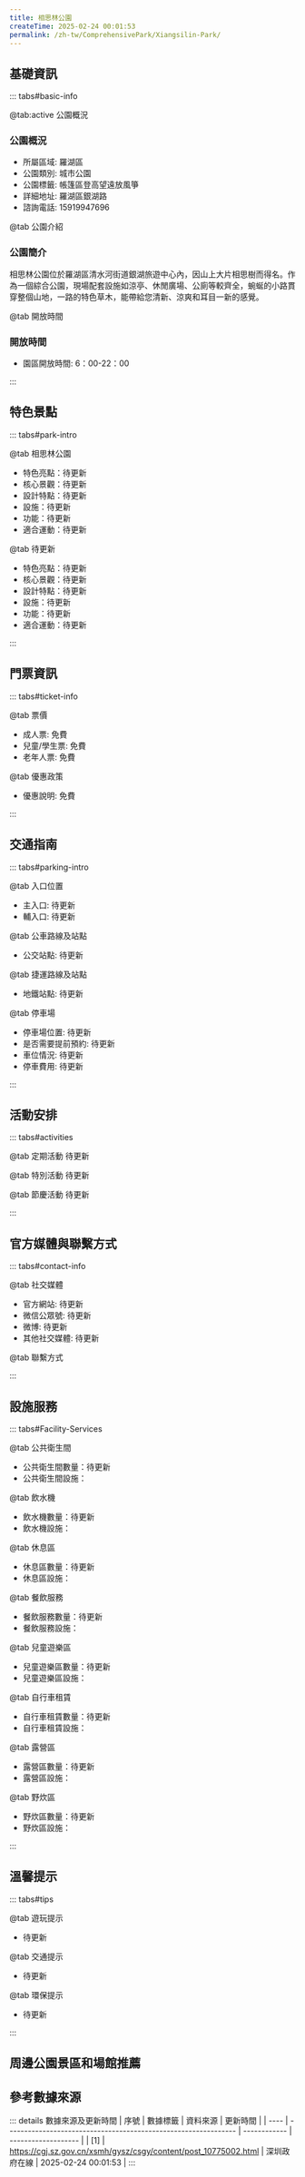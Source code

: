 ```yaml
---
title: 相思林公園
createTime: 2025-02-24 00:01:53
permalink: /zh-tw/ComprehensivePark/Xiangsilin-Park/
---
```



<script setup>
import ImageSwiper from '/.vuepress/theme/components/ImageSwiper.vue'
// 轮播图数据
const swiperItems = [
    {
                link: 'https://cgj.sz.gov.cn/img/4/4005/4005852/10775002.jpg',
                title: '相思林公園',
                description: '',
                author: '深圳政府在線',
                date: '2025/02/25'
                },
  {
                link: 'https://cgj.sz.gov.cn/img/4/4005/4005852/10775002.jpg',
                title: '相思林公園',
                description: '',
                author: '深圳政府在線',
                date: '2025/02/25'
                }
]
// 配置项
const swiperConfig = {
  height: 500,
  showInfo: true
}
</script>
<!-- 轮播图组件 -->
<ImageSwiper :items="swiperItems" :config="swiperConfig" />



## 基礎資訊

::: tabs#basic-info

@tab:active 公園概況
### 公園概況
- 所屬區域: 羅湖區
- 公園類別: 城市公園
- 公園標籤: 帳篷區登高望遠放風箏
- 詳細地址: 羅湖區銀湖路
- 諮詢電話: 15919947696

@tab 公園介紹
### 公園簡介
 相思林公園位於羅湖區清水河街道銀湖旅遊中心內，因山上大片相思樹而得名。作為一個綜合公園，現場配套設施如涼亭、休閒廣場、公廁等較齊全，蜿蜒的小路貫穿整個山地，一路的特色草木，能帶給您清新、涼爽和耳目一新的感覺。


@tab 開放時間
### 開放時間
- 園區開放時間: 6：00-22：00

:::

## 特色景點

::: tabs#park-intro

@tab 相思林公園
<ImageCard
image="https://cgj.sz.gov.cn/images/index20230710_1.png"
    title="相思林公園"
    description=""
    date=""
    author="深圳政府在線"
/>


- 特色亮點：待更新
- 核心景觀：待更新
- 設計特點：待更新
- 設施：待更新
- 功能：待更新
- 適合運動：待更新

@tab 待更新
<ImageCard
image="https://cgj.sz.gov.cn/images/index20230710_1.png"
    title="相思林公園"
    description=""
    date=""
    author="深圳政府在線"
/>


- 特色亮點：待更新
- 核心景觀：待更新
- 設計特點：待更新
- 設施：待更新
- 功能：待更新
- 適合運動：待更新

:::

## 門票資訊

::: tabs#ticket-info

@tab 票價
- 成人票: 免費
- 兒童/學生票: 免費
- 老年人票: 免費

@tab 優惠政策
- 優惠說明: 免費

:::

## 交通指南

::: tabs#parking-intro

@tab 入口位置
- 主入口: 待更新
- 輔入口: 待更新

@tab 公車路線及站點
- 公交站點: 待更新

@tab 捷運路線及站點
- 地鐵站點: 待更新

@tab 停車場
- 停車場位置: 待更新
- 是否需要提前預約: 待更新
- 車位情況: 待更新
- 停車費用: 待更新

:::

## 活動安排

::: tabs#activities

@tab 定期活動
待更新

@tab 特別活動
待更新

@tab 節慶活動
待更新

:::

## 官方媒體與聯繫方式

::: tabs#contact-info

@tab 社交媒體
- 官方網站: 待更新
- 微信公眾號: 待更新
- 微博: 待更新
- 其他社交媒體: 待更新

@tab 聯繫方式

:::

## 設施服務

::: tabs#Facility-Services

@tab 公共衛生間
- 公共衛生間數量：待更新
- 公共衛生間設施：

@tab 飲水機
- 飲水機數量：待更新
- 飲水機設施：

@tab 休息區
- 休息區數量：待更新
- 休息區設施：

@tab 餐飲服務
- 餐飲服務數量：待更新
- 餐飲服務設施：

@tab 兒童遊樂區
- 兒童遊樂區數量：待更新
- 兒童遊樂區設施：

@tab 自行車租賃
- 自行車租賃數量：待更新
- 自行車租賃設施：

@tab 露營區
- 露營區數量：待更新
- 露營區設施：

@tab 野炊區
- 野炊區數量：待更新
- 野炊區設施：

:::

## 溫馨提示

::: tabs#tips

@tab 遊玩提示
- 待更新

@tab 交通提示
- 待更新

@tab 環保提示
- 待更新

:::

## 周邊公園景區和場館推薦

<CardGrid>
  <ImageCard
        image="https://cgj.sz.gov.cn/img/4/4005/4005853/10775003.jpg"
        title="白花洞革命殉道者公園"
        description="白花洞是革命老區，抗日戰爭、解放戰爭時期是羊台山革命依據地重要軍需基地。東江縱隊、廣東抗日遊擊隊、護鄉團等人民武裝，曾在這裡同敵人進行過多次戰鬥，許多烈士在這裡為國捐軀。 1992年12月，白花洞群眾倡議捐資，在烈士犧牲的地方建造了'白花洞革命烈士紀念碑'。"
        href="/zh-tw/ComprehensivePark/Baihuadong-Revolutionary-Martyrs-Park/"
        author="深圳政府在線"
        date="2025/01/02"
      />
      <ImageCard
        image="https://cgj.sz.gov.cn/img/4/4005/4005853/10775003.jpg"
        title="白花洞革命殉道者公園"
        description="白花洞是革命老區，抗日戰爭、解放戰爭時期是羊台山革命依據地重要軍需基地。東江縱隊、廣東抗日遊擊隊、護鄉團等人民武裝，曾在這裡同敵人進行過多次戰鬥，許多烈士在這裡為國捐軀。 1992年12月，白花洞群眾倡議捐資，在烈士犧牲的地方建造了'白花洞革命烈士紀念碑'。"
        href="/zh-tw/ComprehensivePark/Baihuadong-Revolutionary-Martyrs-Park/"
        author="深圳政府在線"
        date="2025/01/02"
      />
    </CardGrid>


## 參考數據來源

::: details 數據來源及更新時間
| 序號 | 數據標籤                                                        | 資料來源     | 更新時間            |
| ---- | --------------------------------------------------------------- | ------------ | ------------------- |
| [1]  | https://cgj.sz.gov.cn/xsmh/gysz/csgy/content/post_10775002.html | 深圳政府在線 | 2025-02-24 00:01:53 |
:::

